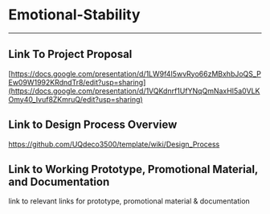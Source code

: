 # Emotional-Stability
***
## Link To Project Proposal

[https://docs.google.com/presentation/d/1LW9f4I5wvRyo66zMBxhbJoQS_PEw09W1992KRdndTr8/edit?usp=sharing](https://docs.google.com/presentation/d/1VQKdnrf1UfYNqQmNaxHI5a0VLKOmy40_Ivuf8ZKmruQ/edit?usp=sharing)
## Link to Design Process Overview
https://github.com/UQdeco3500/template/wiki/Design_Process

## Link to Working Prototype, Promotional Material, and Documentation  
link to relevant links for prototype, promotional material & documentation
